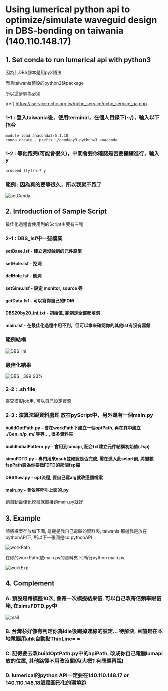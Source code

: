 # Using lumerical python api to optimize/simulate waveguid design in DBS-bending on taiwania (140.110.148.17)

## 1. Set conda to run lumerical api with python3
因為此DBS腳本是用py3語法 

而且taiwania預設的python2缺package 

所以這步驟為必須

[ref] https://iservice.nchc.org.tw/nchc_service/nchc_service_qa.php

### 1-1 : 登入taiwania後，使用terminal，在個人目錄下(~/)，輸入以下指令

```shell
module load anaconda3/5.1.10
conda create --prefix ~/condapy3 python=3 anaconda
```

### 1-2 : 等他跑完(可能會很久)，中間會要你確認是否要繼續進行，輸入 y

```
proceed ([y]/n)? y
```

### 範例 : 因為真的要等很久，所以我就不跑了
![setConda](https://imgur.com/gRlfgCm.jpg)

## 2. Introduction of Sample Script
最佳化過程會使用到的Script主要有三種

### 2-1 : DBS_lsf中一些檔案

#### setBase.lsf - 建立還沒蝕刻的元件原型

#### setHole.lsf - 挖洞

#### delHole.lsf - 刪洞

#### setSimu.lsf - 設定 monitor, source 等

#### getData.lsf - 可以寫你自己的FOM

#### DBS20by20_ini.txt - 初始值, 範例是全部都填洞

#### main.lsf - 在最佳化過程中用不到，但可以拿來確認你的其他lsf有沒有寫錯

### 範例結構
![DBS_ini](https://imgur.com/AnbpgLb.jpg)
### 最佳化結果
![DBS__399_93%](https://imgur.com/FlGpLLH.jpg)

### 2-2 : .sh file
提交模擬job用, 可以自己設定資源 

### 2-3 : 演算法跟資料處理 放在pyScript中，另外還有一個main.py
#### buildOptPath.py - 會在workPath下建立一個optPath, 再在其中建立 ./Gen_n/p_m/ 等等..., 很多資料夾

#### buildInitialPattern.py - 會用到lumapi, 配合txt建立元件結構初始值(.fsp)

#### simuFDTD.py - 專門用來qsub並確認是否完成, 需在進入此sciprt前, 將變數fspPath設為你要做FDTD的那個fsp檔

#### DBSflow.py - opt流程, 要自己寫alg就改這個檔案

#### main.py - 會依序呼叫上面的.py
跑自動最佳化模擬就直接跑main.py就好

## 3. Example
請將檔案存放如下圖, 這邊是我自己電腦的資料夾, taiwania 那邊我是放在pythonAPI下, 所以下一張圖是cd pythonAPI

![workPath](https://imgur.com/j2502N2.jpg)

在你的workPath(放main.py的資料夾下)執行python main.py

![workExp](https://imgur.com/V2STS2D.jpg)

## 4. Complement
### A. 預設是每模擬10次, 會寄一次模擬結果信, 可以自己改寄信頻率跟信箱, 在simuFDTD.py中
![mail](https://imgur.com/E6B8yVV.jpg)
### B. 台灣杉好像有判定你為idle後踢掉連線的設定... 待解決, 目前是在本地電腦用ahk自動點ThinLinc= =
### C. 記得要去改buildOptPath.py中的apiPath, 改成你自己電腦lumapi放的位置, 其他路徑不用改沒關係(大概? 有問題再說)
### D. lumerical的python API一定要在140.110.148.17 or 140.110.148.18這種圖形化的環境跑
